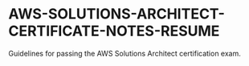 # AWS-SOLUTIONS-ARCHITECT-CERTIFICATE-NOTES-RESUME
Guidelines for passing the AWS Solutions Architect certification exam.
